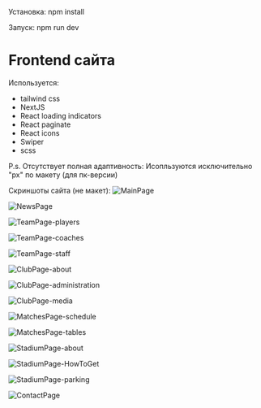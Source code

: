 Установка:
npm install

Запуск:
npm run dev

# Frontend сайта
Используется:

- tailwind css
- NextJS
- React loading indicators
- React paginate
- React icons
- Swiper
- scss

P.s.
Отсутствует полная адаптивность:
Исопльзуются исключительно "px" по макету (для пк-версии)

Скриншоты сайта (не макет):
![MainPage](demoScreenshots/mainPage.png)

![NewsPage](demoScreenshots/newsPage.png)

![TeamPage-players](demoScreenshots/teamPage-players.png)

![TeamPage-coaches](demoScreenshots/teamPage-coaches.png)

![TeamPage-staff](demoScreenshots/teamPage-staff.png)

![ClubPage-about](demoScreenshots/clubPage-about.png)

![ClubPage-administration](demoScreenshots/clubPage-administration.png)

![ClubPage-media](demoScreenshots/clubPage-media.png)

![MatchesPage-schedule](demoScreenshots/matchesPage-schedule.png)

![MatchesPage-tables](demoScreenshots/matchesPage-tables.png)

![StadiumPage-about](demoScreenshots/stadiumPage-about.png)

![StadiumPage-HowToGet](demoScreenshots/stadiumPage-how-to-get.png)

![StadiumPage-parking](demoScreenshots/stadiumPage-parking.png)

![ContactPage](demoScreenshots/contactPage.png)